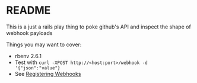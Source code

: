 # README
This is a just a rails play thing to poke github's API and inspect the shape of webhook payloads

Things you may want to cover:

* rbenv 2.6.1
* Test with ```curl -XPOST http://<host:port>/webhook -d '{"json":"value"}```
* See [Registering Webhooks](webhooks)
